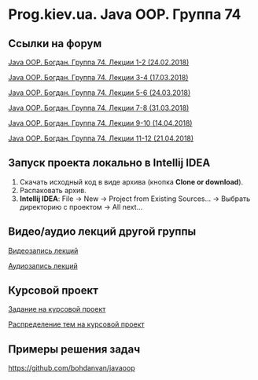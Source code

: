 Prog.kiev.ua. Java OOP. Группа 74
===

## Cсылки на форум

[Java OOP. Богдан. Группа 74. Лекции 1-2 (24.02.2018)](https://prog.kiev.ua/forum/index.php/topic,3487.0.html)

[Java OOP. Богдан. Группа 74. Лекции 3-4 (17.03.2018)](https://prog.kiev.ua/forum/index.php/topic,3529.0.html)

[Java OOP. Богдан. Группа 74. Лекции 5-6 (24.03.2018)](https://prog.kiev.ua/forum/index.php/topic,3543.0.html)

[Java OOP. Богдан. Группа 74. Лекции 7-8 (31.03.2018)](https://prog.kiev.ua/forum/index.php/topic,3557.0.html)

[Java OOP. Богдан. Группа 74. Лекции 9-10 (14.04.2018)](https://prog.kiev.ua/forum/index.php/topic,3574.0.html)

[Java OOP. Богдан. Группа 74. Лекции 11-12 (21.04.2018)](https://prog.kiev.ua/forum/index.php/topic,3590.0.html)

## Запуск проекта локально в Intellij IDEA

1. Скачать исходный код в виде архива (кнопка **Clone or download**).
2. Распаковать архив.
3. **Intellij IDEA**: File -> New -> Project from Existing Sources... -> Выбрать директорию с проектом -> All next...

## Видео/аудио лекций другой группы

[Видеозапись лекций](https://mega.nz/#F!fI9ACBqB)

[Аудиозапись лекций](https://mega.nz/#F!iIUhgL5T)

## Курсовой проект

[Задание на курсовой проект](https://docs.google.com/document/d/1BD_RtdtKI4MZylI_UGOGdE8_d2CZTZnfVCWwirvSVbU/edit)

[Распределение тем на курсовой проект](https://docs.google.com/spreadsheets/d/1qxHDN8glT-8UV1l-sk7pr0-zVjsHv-Un8d3qn_BojXE/edit?usp=sharing)

## Примеры решения задач

https://github.com/bohdanvan/javaoop
